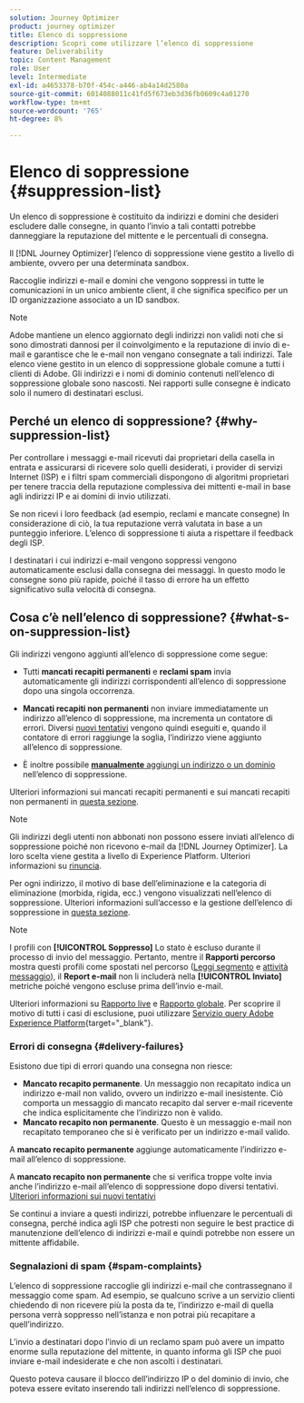 ```yaml
---
solution: Journey Optimizer
product: journey optimizer
title: Elenco di soppressione
description: Scopri come utilizzare l’elenco di soppressione
feature: Deliverability
topic: Content Management
role: User
level: Intermediate
exl-id: a4653378-b70f-454c-a446-ab4a14d2580a
source-git-commit: 6014088011c41fd5f673eb3d36fb0609c4a01270
workflow-type: tm+mt
source-wordcount: '765'
ht-degree: 8%

---
```


# Elenco di soppressione {#suppression-list}

Un elenco di soppressione è costituito da indirizzi e domini che desideri escludere dalle consegne, in quanto l’invio a tali contatti potrebbe danneggiare la reputazione del mittente e le percentuali di consegna.

Il [!DNL Journey Optimizer] l’elenco di soppressione viene gestito a livello di ambiente, ovvero per una determinata sandbox.

Raccoglie indirizzi e-mail e domini che vengono soppressi in tutte le comunicazioni in un unico ambiente client, il che significa specifico per un ID organizzazione associato a un ID sandbox.

>[!NOTE]
>
>Adobe mantiene un elenco aggiornato degli indirizzi non validi noti che si sono dimostrati dannosi per il coinvolgimento e la reputazione di invio di e-mail e garantisce che le e-mail non vengano consegnate a tali indirizzi. Tale elenco viene gestito in un elenco di soppressione globale comune a tutti i clienti di Adobe. Gli indirizzi e i nomi di dominio contenuti nell’elenco di soppressione globale sono nascosti. Nei rapporti sulle consegne è indicato solo il numero di destinatari esclusi.

## Perché un elenco di soppressione? {#why-suppression-list}

Per controllare i messaggi e-mail ricevuti dai proprietari della casella in entrata e assicurarsi di ricevere solo quelli desiderati, i provider di servizi Internet (ISP) e i filtri spam commerciali dispongono di algoritmi proprietari per tenere traccia della reputazione complessiva dei mittenti e-mail in base agli indirizzi IP e ai domini di invio utilizzati.

Se non ricevi i loro feedback (ad esempio, reclami e mancate consegne) In considerazione di ciò, la tua reputazione verrà valutata in base a un punteggio inferiore. L’elenco di soppressione ti aiuta a rispettare il feedback degli ISP.

I destinatari i cui indirizzi e-mail vengono soppressi vengono automaticamente esclusi dalla consegna dei messaggi. In questo modo le consegne sono più rapide, poiché il tasso di errore ha un effetto significativo sulla velocità di consegna.

## Cosa c’è nell’elenco di soppressione? {#what-s-on-suppression-list}

Gli indirizzi vengono aggiunti all’elenco di soppressione come segue:

* Tutti **mancati recapiti permanenti** e **reclami spam** invia automaticamente gli indirizzi corrispondenti all’elenco di soppressione dopo una singola occorrenza.

* **Mancati recapiti non permanenti** non inviare immediatamente un indirizzo all’elenco di soppressione, ma incrementa un contatore di errori. Diversi [nuovi tentativi](../configuration/retries.md) vengono quindi eseguiti e, quando il contatore di errori raggiunge la soglia, l’indirizzo viene aggiunto all’elenco di soppressione.

* È inoltre possibile [**manualmente** aggiungi un indirizzo o un dominio](../configuration/manage-suppression-list.md#add-addresses-and-domains) nell’elenco di soppressione.

Ulteriori informazioni sui mancati recapiti permanenti e sui mancati recapiti non permanenti in [questa sezione](#delivery-failures).

>[!NOTE]
>
>Gli indirizzi degli utenti non abbonati non possono essere inviati all’elenco di soppressione poiché non ricevono e-mail da [!DNL Journey Optimizer]. La loro scelta viene gestita a livello di Experience Platform. Ulteriori informazioni su [rinuncia](../privacy/opt-out.md).

Per ogni indirizzo, il motivo di base dell’eliminazione e la categoria di eliminazione (morbida, rigida, ecc.) vengono visualizzati nell’elenco di soppressione. Ulteriori informazioni sull’accesso e la gestione dell’elenco di soppressione in [questa sezione](../configuration/manage-suppression-list.md).

>[!NOTE]
>
>I profili con **[!UICONTROL Soppresso]** Lo stato è escluso durante il processo di invio del messaggio. Pertanto, mentre il **Rapporti percorso** mostra questi profili come spostati nel percorso ([Leggi segmento](../building-journeys/read-segment.md) e [attività messaggio](../building-journeys/journeys-message.md)), il **Report e-mail** non li includerà nella **[!UICONTROL Inviato]** metriche poiché vengono escluse prima dell’invio e-mail.
>
>Ulteriori informazioni su [Rapporto live](../reports/live-report.md) e [Rapporto globale](../reports/global-report.md). Per scoprire il motivo di tutti i casi di esclusione, puoi utilizzare [Servizio query Adobe Experience Platform](https://experienceleague.adobe.com/docs/experience-platform/query/api/getting-started.html){target="_blank"}.

### Errori di consegna {#delivery-failures}

Esistono due tipi di errori quando una consegna non riesce:

* **Mancato recapito permanente**. Un messaggio non recapitato indica un indirizzo e-mail non valido, ovvero un indirizzo e-mail inesistente. Ciò comporta un messaggio di mancato recapito dal server e-mail ricevente che indica esplicitamente che l’indirizzo non è valido.
* **Mancato recapito non permanente**. Questo è un messaggio e-mail non recapitato temporaneo che si è verificato per un indirizzo e-mail valido.

A **mancato recapito permanente** aggiunge automaticamente l’indirizzo e-mail all’elenco di soppressione.

A **mancato recapito non permanente** <!--or an **ignored** error--> che si verifica troppe volte invia anche l’indirizzo e-mail all’elenco di soppressione dopo diversi tentativi. [Ulteriori informazioni sui nuovi tentativi](../configuration/retries.md)

Se continui a inviare a questi indirizzi, potrebbe influenzare le percentuali di consegna, perché indica agli ISP che potresti non seguire le best practice di manutenzione dell’elenco di indirizzi e-mail e quindi potrebbe non essere un mittente affidabile.

### Segnalazioni di spam {#spam-complaints}

L’elenco di soppressione raccoglie gli indirizzi e-mail che contrassegnano il messaggio come spam. Ad esempio, se qualcuno scrive a un servizio clienti chiedendo di non ricevere più la posta da te, l’indirizzo e-mail di quella persona verrà soppresso nell’istanza e non potrai più recapitare a quell’indirizzo.

L’invio a destinatari dopo l’invio di un reclamo spam può avere un impatto enorme sulla reputazione del mittente, in quanto informa gli ISP che puoi inviare e-mail indesiderate e che non ascolti i destinatari.

Questo poteva causare il blocco dell’indirizzo IP o del dominio di invio, che poteva essere evitato inserendo tali indirizzi nell’elenco di soppressione.
